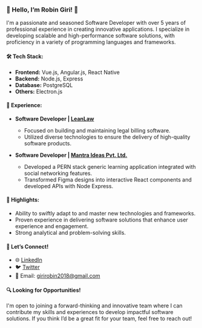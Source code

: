 ### 👋 Hello, I’m Robin Giri! 🚀

I'm a passionate and seasoned Software Developer with over 5 years of professional experience in creating innovative applications. I specialize in developing scalable and high-performance software solutions, with proficiency in a variety of programming languages and frameworks.

#### 🛠️ **Tech Stack:**
- **Frontend:** Vue.js, Angular.js, React Native
- **Backend:** Node.js, Express
- **Database:** PostgreSQL
- **Others:** Electron.js

#### 🏢 **Experience:**
- **Software Developer | [LeanLaw](https://www.leanlaw.co/)**
   - Focused on building and maintaining legal billing software.
   - Utilized diverse technologies to ensure the delivery of high-quality software products.
   
- **Software Developer | [Mantra Ideas Pvt. Ltd.](http://www.mantraideas.com/)**
   - Developed a PERN stack generic learning application integrated with social networking features.
   - Transformed Figma designs into interactive React components and developed APIs with Node Express.

#### 🌟 **Highlights:**
- Ability to swiftly adapt to and master new technologies and frameworks.
- Proven experience in delivering software solutions that enhance user experience and engagement.
- Strong analytical and problem-solving skills.

#### 🤝 **Let’s Connect!**
- 🌐 [LinkedIn](https://www.linkedin.com/in/robin-giri-3656b3179/)
- 🐦 [Twitter](https://twitter.com/robinGiri18)
- 📧 Email: girirobin2018@gmail.com

#### 🔍 **Looking for Opportunities!**
I'm open to joining a forward-thinking and innovative team where I can contribute my skills and experiences to develop impactful software solutions. If you think I’d be a great fit for your team, feel free to reach out!



<!---
robinGiri/robinGiri is a ✨ special ✨ repository because its `README.md` (this file) appears on your GitHub profile.
You can click the Preview link to take a look at your changes.
--->
